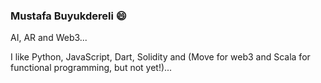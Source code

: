 ### Mustafa Buyukdereli 😄

AI, AR and Web3...

I like Python, JavaScript, Dart, Solidity and (Move for web3 and Scala for functional programming, but not yet!)...


